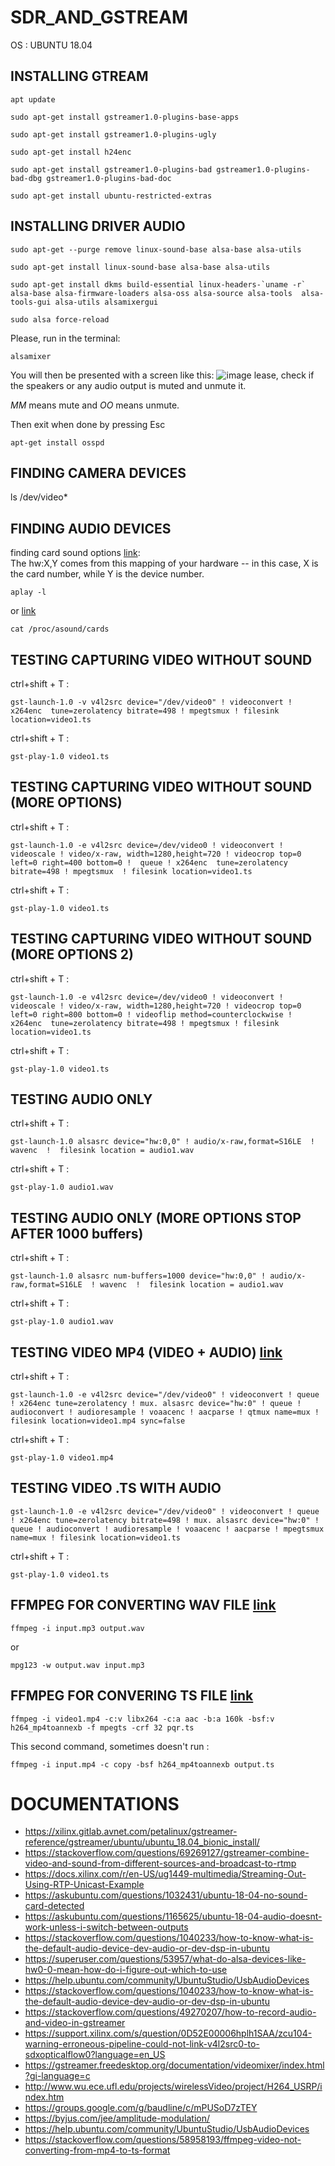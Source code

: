 # SDR_AND_GSTREAM
OS : UBUNTU 18.04

## INSTALLING GTREAM

```
apt update
```
```
sudo apt-get install gstreamer1.0-plugins-base-apps
```
```
sudo apt-get install gstreamer1.0-plugins-ugly
```
```
sudo apt-get install h24enc
```
```
sudo apt-get install gstreamer1.0-plugins-bad gstreamer1.0-plugins-bad-dbg gstreamer1.0-plugins-bad-doc
```
```
sudo apt-get install ubuntu-restricted-extras
```

## INSTALLING DRIVER AUDIO 
```
sudo apt-get --purge remove linux-sound-base alsa-base alsa-utils
```
```
sudo apt-get install linux-sound-base alsa-base alsa-utils
```
```
sudo apt-get install dkms build-essential linux-headers-`uname -r` alsa-base alsa-firmware-loaders alsa-oss alsa-source alsa-tools  alsa-tools-gui alsa-utils alsamixergui
```
```
sudo alsa force-reload
```
Please, run in the terminal:
```
alsamixer
```
You will then be presented with a screen like this:
![image](https://github.com/SitrakaResearchAndPOC/SDR_AND_GSTREAM/blob/main/ZYihg.png)
lease, check if the speakers or any audio output is muted and unmute it.

<i>MM</i> means mute and <i>OO</i> means unmute.

Then exit when done by pressing Esc
```
apt-get install osspd
```
## FINDING CAMERA DEVICES 
ls /dev/video*  
## FINDING AUDIO DEVICES
finding card sound options [link](https://superuser.com/questions/53957/what-do-alsa-devices-like-hw0-0-mean-how-do-i-figure-out-which-to-use):   
The hw:X,Y comes from this mapping of your hardware -- in this case, X is the card number, while Y is the device number.  
```
aplay -l
```
or [link](https://help.ubuntu.com/community/UbuntuStudio/UsbAudioDevices)
```
cat /proc/asound/cards 
```

## TESTING CAPTURING VIDEO WITHOUT SOUND
ctrl+shift + T : 
```
gst-launch-1.0 -v v4l2src device="/dev/video0" ! videoconvert ! x264enc  tune=zerolatency bitrate=498 ! mpegtsmux ! filesink location=video1.ts
```
ctrl+shift + T : 
```
gst-play-1.0 video1.ts 
```

## TESTING CAPTURING VIDEO WITHOUT SOUND (MORE OPTIONS)
ctrl+shift + T : 
```
gst-launch-1.0 -e v4l2src device=/dev/video0 ! videoconvert ! videoscale ! video/x-raw, width=1280,height=720 ! videocrop top=0 left=0 right=400 bottom=0 !  queue ! x264enc  tune=zerolatency bitrate=498 ! mpegtsmux  ! filesink location=video1.ts
```
ctrl+shift + T : 
```
gst-play-1.0 video1.ts 
```

## TESTING CAPTURING VIDEO WITHOUT SOUND (MORE OPTIONS 2)
ctrl+shift + T : 
```
gst-launch-1.0 -e v4l2src device=/dev/video0 ! videoconvert ! videoscale ! video/x-raw, width=1280,height=720 ! videocrop top=0 left=0 right=800 bottom=0 ! videoflip method=counterclockwise !  x264enc  tune=zerolatency bitrate=498 ! mpegtsmux ! filesink location=video1.ts
```
ctrl+shift + T : 
```
gst-play-1.0 video1.ts 
```
## TESTING AUDIO ONLY
ctrl+shift + T : 
```
gst-launch-1.0 alsasrc device="hw:0,0" ! audio/x-raw,format=S16LE  ! wavenc  !  filesink location = audio1.wav
```
ctrl+shift + T : 
```
gst-play-1.0 audio1.wav 
```

## TESTING AUDIO ONLY (MORE OPTIONS STOP AFTER 1000 buffers)
ctrl+shift + T : 
```
gst-launch-1.0 alsasrc num-buffers=1000 device="hw:0,0" ! audio/x-raw,format=S16LE  ! wavenc  !  filesink location = audio1.wav
```
ctrl+shift + T : 
```
gst-play-1.0 audio1.wav 
```


## TESTING VIDEO MP4 (VIDEO + AUDIO) [link](https://stackoverflow.com/questions/49270207/how-to-record-audio-and-video-in-gstreamer)
ctrl+shift + T : 
```
gst-launch-1.0 -e v4l2src device="/dev/video0" ! videoconvert ! queue ! x264enc tune=zerolatency ! mux. alsasrc device="hw:0" ! queue ! audioconvert ! audioresample ! voaacenc ! aacparse ! qtmux name=mux ! filesink location=video1.mp4 sync=false
```
ctrl+shift + T : 
```
gst-play-1.0 video1.mp4 
```

## TESTING VIDEO .TS WITH AUDIO
```
gst-launch-1.0 -e v4l2src device="/dev/video0" ! videoconvert ! queue ! x264enc tune=zerolatency bitrate=498 ! mux. alsasrc device="hw:0" ! queue ! audioconvert ! audioresample ! voaacenc ! aacparse ! mpegtsmux  name=mux ! filesink location=video1.ts
```
ctrl+shift + T : 
```
gst-play-1.0 video1.ts 
```

## FFMPEG FOR CONVERTING WAV FILE [link](https://askubuntu.com/questions/919788/convert-mp3-file-to-wav-using-the-command-line)
```
ffmpeg -i input.mp3 output.wav
```
or
```
mpg123 -w output.wav input.mp3
```

## FFMPEG FOR CONVERING TS FILE [link](https://stackoverflow.com/questions/58958193/ffmpeg-video-not-converting-from-mp4-to-ts-format)
```
ffmpeg -i video1.mp4 -c:v libx264 -c:a aac -b:a 160k -bsf:v h264_mp4toannexb -f mpegts -crf 32 pqr.ts
```
This second command, sometimes doesn't run :  
```
ffmpeg -i input.mp4 -c copy -bsf h264_mp4toannexb output.ts
```

# DOCUMENTATIONS 
* https://xilinx.gitlab.avnet.com/petalinux/gstreamer-reference/gstreamer/ubuntu/ubuntu_18.04_bionic_install/
* https://stackoverflow.com/questions/69269127/gstreamer-combine-video-and-sound-from-different-sources-and-broadcast-to-rtmp
* https://docs.xilinx.com/r/en-US/ug1449-multimedia/Streaming-Out-Using-RTP-Unicast-Example
* https://askubuntu.com/questions/1032431/ubuntu-18-04-no-sound-card-detected
* https://askubuntu.com/questions/1165625/ubuntu-18-04-audio-doesnt-work-unless-i-switch-between-outputs
* https://stackoverflow.com/questions/1040233/how-to-know-what-is-the-default-audio-device-dev-audio-or-dev-dsp-in-ubuntu
* https://superuser.com/questions/53957/what-do-alsa-devices-like-hw0-0-mean-how-do-i-figure-out-which-to-use
* https://help.ubuntu.com/community/UbuntuStudio/UsbAudioDevices
* https://stackoverflow.com/questions/1040233/how-to-know-what-is-the-default-audio-device-dev-audio-or-dev-dsp-in-ubuntu
* https://stackoverflow.com/questions/49270207/how-to-record-audio-and-video-in-gstreamer
* https://support.xilinx.com/s/question/0D52E00006hplh1SAA/zcu104-warning-erroneous-pipeline-could-not-link-v4l2src0-to-sdxopticalflow0?language=en_US
* https://gstreamer.freedesktop.org/documentation/videomixer/index.html?gi-language=c
* http://www.wu.ece.ufl.edu/projects/wirelessVideo/project/H264_USRP/index.htm
* https://groups.google.com/g/baudline/c/mPUSoD7zTEY
* https://byjus.com/jee/amplitude-modulation/
* https://help.ubuntu.com/community/UbuntuStudio/UsbAudioDevices
* https://stackoverflow.com/questions/58958193/ffmpeg-video-not-converting-from-mp4-to-ts-format
